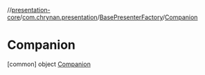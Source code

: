 //[presentation-core](../../../../index.md)/[com.chrynan.presentation](../../index.md)/[BasePresenterFactory](../index.md)/[Companion](index.md)



# Companion  
 [common] object [Companion](index.md)   

